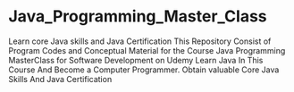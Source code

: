 # Java_Programming_Master_Class
Learn core Java skills and Java Certification
This Repository Consist of Program Codes and Conceptual Material for the Course Java Programming MasterClass for Software Development on Udemy Learn Java In This Course And Become a Computer Programmer. Obtain valuable Core Java Skills And Java Certification
